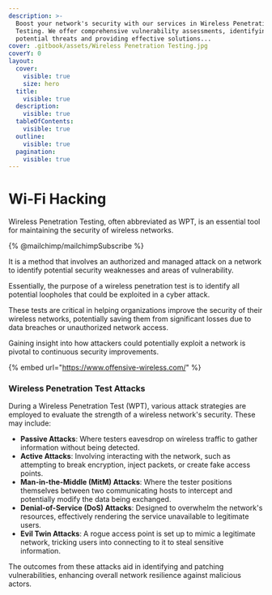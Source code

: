 ```yaml
---
description: >-
  Boost your network's security with our services in Wireless Penetration
  Testing. We offer comprehensive vulnerability assessments, identifying
  potential threats and providing effective solutions...
cover: .gitbook/assets/Wireless Penetration Testing.jpg
coverY: 0
layout:
  cover:
    visible: true
    size: hero
  title:
    visible: true
  description:
    visible: true
  tableOfContents:
    visible: true
  outline:
    visible: true
  pagination:
    visible: true
---
```


# Wi-Fi Hacking

Wireless Penetration Testing, often abbreviated as WPT, is an essential tool for maintaining the security of wireless networks.&#x20;



{% @mailchimp/mailchimpSubscribe %}

It is a method that involves an authorized and managed attack on a network to identify potential security weaknesses and areas of vulnerability.&#x20;

Essentially, the purpose of a wireless penetration test is to identify all potential loopholes that could be exploited in a cyber attack.&#x20;

These tests are critical in helping organizations improve the security of their wireless networks, potentially saving them from significant losses due to data breaches or unauthorized network access.

Gaining insight into how attackers could potentially exploit a network is pivotal to continuous security improvements.

{% embed url="https://www.offensive-wireless.com/" %}

### Wireless Penetration Test Attacks

During a Wireless Penetration Test (WPT), various attack strategies are employed to evaluate the strength of a wireless network's security. These may include:

* **Passive Attacks**: Where testers eavesdrop on wireless traffic to gather information without being detected.
* **Active Attacks**: Involving interacting with the network, such as attempting to break encryption, inject packets, or create fake access points.
* **Man-in-the-Middle (MitM) Attacks**: Where the tester positions themselves between two communicating hosts to intercept and potentially modify the data being exchanged.
* **Denial-of-Service (DoS) Attacks**: Designed to overwhelm the network's resources, effectively rendering the service unavailable to legitimate users.
* **Evil Twin Attacks**: A rogue access point is set up to mimic a legitimate network, tricking users into connecting to it to steal sensitive information.

The outcomes from these attacks aid in identifying and patching vulnerabilities, enhancing overall network resilience against malicious actors.
